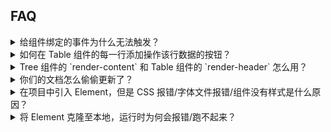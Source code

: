 ## FAQ

<details>
<summary>给组件绑定的事件为什么无法触发？</summary>

在 Vue 2.0 中，为自定义组件绑定原生事件必须使用 `.native` 修饰符：
```html
<my-component @click.native="handleClick">Click Me</my-component>
```

从易用性的角度出发，我们对 `Button` 组件进行了处理，使它可以监听 `click` 事件：
```html
<el-button @click="handleButtonClick">Click Me</el-button>
```

但是对于其他组件，还是需要添加 `.native` 修饰符。
</details>

<details>
<summary>如何在 Table 组件的每一行添加操作该行数据的按钮？</summary>

使用 inline-template 即可：
```html
<el-table-column label="操作" inline-template>
  <el-button @click.native="showDetail(row)">查看详情</el-button>
</el-table-column>
```
参数 `row` 即为对应行的数据。
</details>

<details>
<summary>Tree 组件的 `render-content` 和 Table 组件的 `render-header` 怎么用？</summary>

请阅读 Vue 文档 [Render Function](http://vuejs.org/v2/guide/render-function.html) 的相关内容。注意，使用 JSX 来写 Render Function 的话，需要安装 `babel-plugin-transform-vue-jsx`，并参照其[文档](https://github.com/vuejs/babel-plugin-transform-vue-jsx)进行配置。
</details>

<details>
<summary>你们的文档怎么偷偷更新了？</summary>

我们只会在 Element 发布新版本时同步更新文档，以体现最新的变化。详细的更新内容可以查看 [changelog](https://github.com/ElemeFE/element/blob/master/CHANGELOG.md)。
</details>

<details>
<summary>在项目中引入 Element，但是 CSS 报错/字体文件报错/组件没有样式是什么原因？</summary>

请参考我们提供的 [starter kit](https://github.com/ElementUI/element-starter)，在 webpack 的 loaders 中正确配置 file-loader、css-loader 和 style-loader。此外，我们还提供了基于 [cooking](https://github.com/ElementUI/element-cooking-starter) 和 [laravel](https://github.com/ElementUI/element-in-laravel-starter) 的项目模板。
</details>

<details>
<summary>将 Element 克隆至本地，运行时为何会报错/跑不起来？</summary>

首先，确保克隆的是 master 分支的最新代码，并且文件完整。其次，确保本地的 node 版本在 4.0 以上，npm 版本在 3.0 以上。最后，可以启动开发环境：

```bash
npm run dev
```

或是直接打包：

```bash
npm run dist
```
</details>
